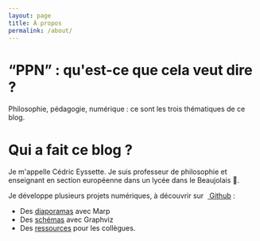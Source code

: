 ```yaml
---
layout: page
title: À propos
permalink: /about/
---
```


# “PPN” : qu'est-ce que cela veut dire ?

Philosophie, pédagogie, numérique : ce sont les trois thématiques de ce blog.

# Qui a fait ce blog ?

Je m'appelle Cédric Eyssette. Je suis professeur de philosophie et enseignant en section européenne dans un lycée dans le Beaujolais 🍷.

Je développe plusieurs projets numériques, à découvrir sur  [<i class="fab fa-github-alt"></i> Github](https://github.com/eyssette) :

- Des [diaporamas](https://eyssette.github.io/marp-slides/) avec Marp
- Des [schémas](https://github.com/eyssette/graphviz-examples/) avec Graphviz
- Des [ressources](https://eyssette.github.io/ressources-generales-enseignement-philosophie/) pour les collègues.